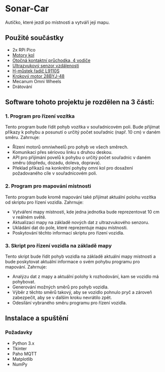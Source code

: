 # Sonar-Car
Autíčko, které jezdí po místnosti a vytváří její mapu.

## Použité součástky

- 2x RPi Pico
- [Motory kol](https://www.laskakit.cz/dc-motorek-130-3v-16500-rpm/)
- [Otočná kontaktní průchodka, 4 vodiče](https://www.laskakit.cz/otocna-kontaktni-pruchodka--4-vodice/)
- [Ultrazvukový senzor vzdálenosti](https://www.laskakit.cz/ultrazvukovy-meric-vzdalenosti-hc-sr04/)
- [H-můstek řadič L9110S](https://www.laskakit.cz/h-mustek-radic-l9110s/)
- [Krokový motor 28BYJ-48](https://www.laskakit.cz/krokovy-motor-28byj-48/)
- Mecanum Omni Wheels
- Drátování

## Software tohoto projektu je rozdělen na 3 části:

### 1. Program pro řízení vozítka
Tento program bude řídit pohyb vozítka v souřadnicovém poli. Bude přijímat příkazy k pohybu a posunutí o určitý počet souřadnic (např. 10 cm) v daném směru. Zahrnuje:

- Řízení motorů omniwheelů pro pohyb ve všech směrech.
- Komunikaci přes sériovou linku s druhou deskou.
- API pro přijímání povelů k pohybu o určitý počet souřadnic v daném směru (dopředu, dozadu, doleva, doprava).
- Překlad příkazů na konkrétní pohyby omni kol pro dosažení požadovaného cíle v souřadnicovém poli.

### 2. Program pro mapování místnosti
Tento program bude kromě mapování také přijímat aktuální polohu vozítka od skriptu pro řízení vozidla. Zahrnuje:

- Vytváření mapy místnosti, kde jedna jednotka bude reprezentovat 10 cm v reálném světě.
- Aktualizaci mapy na základě nových dat z ultrazvukového senzoru.
- Ukládání dat do pole, které reprezentuje mapu místnosti.
- Poskytování těchto informací skriptu pro řízení vozidla.

### 3. Skript pro řízení vozidla na základě mapy
Tento skript bude řídit pohyb vozidla na základě aktuální mapy místnosti a bude poskytovat aktuální informace o svém pohybu programu pro mapování. Zahrnuje:

- Analýzu dat z mapy a aktuální polohy k rozhodování, kam se vozidlo má pohybovat.
- Generování možných směrů pro pohyb vozidla.
- Výběr z těchto směrů takový, aby se vozidlo pohnulo pryč a zároveň zabezpečit, aby se v dalším kroku nevrátilo zpět.
- Odesílání vybraného směru programu pro řízení vozidla.

## Instalace a spuštění

### Požadavky
- Python 3.x
- Tkinter
- Paho MQTT
- Matplotlib
- NumPy
